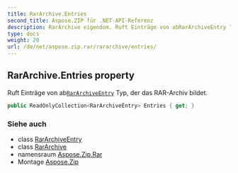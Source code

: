 ```yaml
---
title: RarArchive.Entries
second_title: Aspose.ZIP für .NET-API-Referenz
description: RarArchive eigendom. Ruft Einträge von abRarArchiveEntry Typ der das RARArchiv bildet.
type: docs
weight: 20
url: /de/net/aspose.zip.rar/rararchive/entries/
---
```

## RarArchive.Entries property

Ruft Einträge von ab[`RarArchiveEntry`](../../rararchiveentry/) Typ, der das RAR-Archiv bildet.

```csharp
public ReadOnlyCollection<RarArchiveEntry> Entries { get; }
```

### Siehe auch

* class [RarArchiveEntry](../../rararchiveentry/)
* class [RarArchive](../)
* namensraum [Aspose.Zip.Rar](../../rararchive/)
* Montage [Aspose.Zip](../../../)


